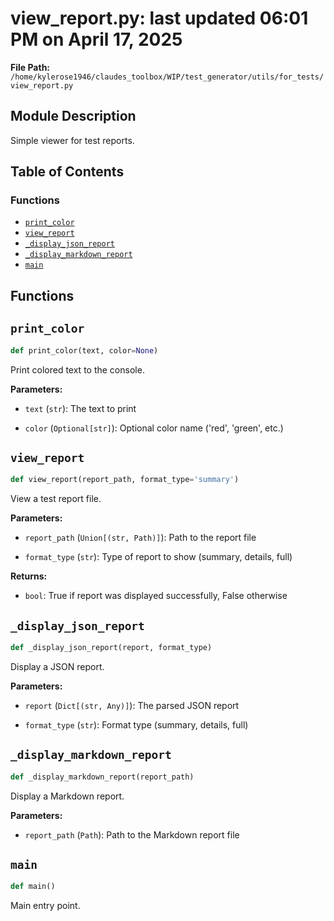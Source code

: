 # view_report.py: last updated 06:01 PM on April 17, 2025

**File Path:** `/home/kylerose1946/claudes_toolbox/WIP/test_generator/utils/for_tests/view_report.py`

## Module Description

Simple viewer for test reports.

## Table of Contents

### Functions

- [`print_color`](#print_color)
- [`view_report`](#view_report)
- [`_display_json_report`](#_display_json_report)
- [`_display_markdown_report`](#_display_markdown_report)
- [`main`](#main)

## Functions

## `print_color`

```python
def print_color(text, color=None)
```

Print colored text to the console.

**Parameters:**

- `text` (`str`): The text to print

- `color` (`Optional[str]`): Optional color name ('red', 'green', etc.)

## `view_report`

```python
def view_report(report_path, format_type='summary')
```

View a test report file.

**Parameters:**

- `report_path` (`Union[(str, Path)]`): Path to the report file

- `format_type` (`str`): Type of report to show (summary, details, full)

**Returns:**

- `bool`: True if report was displayed successfully, False otherwise

## `_display_json_report`

```python
def _display_json_report(report, format_type)
```

Display a JSON report.

**Parameters:**

- `report` (`Dict[(str, Any)]`): The parsed JSON report

- `format_type` (`str`): Format type (summary, details, full)

## `_display_markdown_report`

```python
def _display_markdown_report(report_path)
```

Display a Markdown report.

**Parameters:**

- `report_path` (`Path`): Path to the Markdown report file

## `main`

```python
def main()
```

Main entry point.
